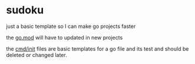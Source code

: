 # sudoku
just a basic template so I can make go projects faster

the [go.mod](./go.mod) will have to updated in new projects

the [cmd/init](./cmd/init.go) files are basic templates for a go file and its test and should be deleted or changed later.